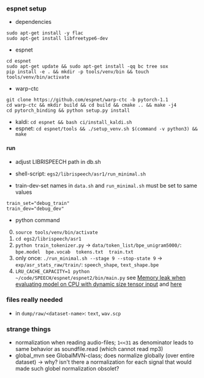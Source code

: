### espnet setup
* dependencies
```shell script
sudo apt-get install -y flac
sudo apt-get install libfreetype6-dev
```
* espnet
```shell script
cd espnet
sudo apt-get update && sudo apt-get install -qq bc tree sox
pip install -e . && mkdir -p tools/venv/bin && touch tools/venv/bin/activate
```
* warp-ctc
```shell script
git clone https://github.com/espnet/warp-ctc -b pytorch-1.1
cd warp-ctc && mkdir build && cd build && cmake .. && make -j4
cd pytorch_binding && python setup.py install
```
* kaldi: `cd espnet && bash ci/install_kaldi.sh`
* espnet: `cd espnet/tools && ./setup_venv.sh $(command -v python3) && make`

#### run
* adjust LIBRISPEECH path in db.sh
* shell-script: `egs2/librispeech/asr1/run_minimal.sh`

* train-dev-set names in `data.sh` and `run_minimal.sh` must be set to same values
```shell script
train_set="debug_train"
train_dev="debug_dev"
```

* python command
0. `source tools/venv/bin/activate`
1. `cd egs2/librispeech/asr1`
1. `python train_tokenizer.py` -> `data/token_list/bpe_unigram5000/`: `bpe.model  bpe.vocab  tokens.txt  train.txt`
1. only once: `./run_minimal.sh --stage 9 --stop-state 9` -> `exp/asr_stats_raw/train/`: `speech_shape`, `text_shape.bpe`
2. `LRU_CACHE_CAPACITY=1 python ~/code/SPEECH/espnet/espnet2/bin/main.py` see [Memory leak when evaluating model on CPU with dynamic size tensor input](https://github.com/pytorch/pytorch/issues/29893) and [here](https://raberrytv.wordpress.com/2020/03/25/pytorch-free-your-memory/)

### files really needed
* in `dump/raw/<dataset-name>`: `text`, `wav.scp`
    
### strange things
* normalization when reading audio-files; `1<<31` as denominator leads to same behavior as soundfile.read (which cannot read mp3)
* global_mvn see GlobalMVN-class; does normalize globally (over entire dataset) -> why? isn't there a normalization for each signal that would made such globel normalization obsolet?